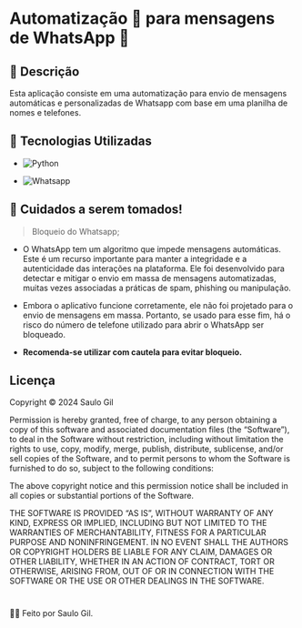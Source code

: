 # Automatização 🤖 para mensagens de WhatsApp 💬

## 📒 Descrição
Esta aplicação consiste em uma automatização para envio de mensagens automáticas e personalizadas de Whatsapp com base em uma planilha de nomes e telefones.

## 🤖 Tecnologias Utilizadas
- ![Python](https://img.shields.io/badge/Python-grey?style=flat&logo=python&logoColor=white)

- ![Whatsapp](https://img.shields.io/badge/Whatsapp-grey?style=flat&logo=whatsapp&logoColor=white)

## 🚨 Cuidados a serem tomados!

 > Bloqueio do Whatsapp;

 - O WhatsApp tem um algoritmo que impede mensagens automáticas. Este é um recurso importante para manter a integridade e a autenticidade das interações na plataforma. Ele foi desenvolvido para detectar e mitigar o envio em massa de mensagens automatizadas, muitas vezes associadas a práticas de spam, phishing ou manipulação.

- Embora o aplicativo funcione corretamente, ele não foi projetado para o envio de mensagens em massa. Portanto, se usado para esse fim, há o risco do número de telefone utilizado para abrir o WhatsApp ser bloqueado. 

- **Recomenda-se utilizar com cautela para evitar bloqueio.**

## Licença

Copyright © 2024 Saulo Gil

Permission is hereby granted, free of charge, to any person obtaining a copy of this software and associated documentation files (the “Software”), to deal in the Software without restriction, including without limitation the rights to use, copy, modify, merge, publish, distribute, sublicense, and/or sell copies of the Software, and to permit persons to whom the Software is furnished to do so, subject to the following conditions:

The above copyright notice and this permission notice shall be included in all copies or substantial portions of the Software.

THE SOFTWARE IS PROVIDED “AS IS”, WITHOUT WARRANTY OF ANY KIND, EXPRESS OR IMPLIED, INCLUDING BUT NOT LIMITED TO THE WARRANTIES OF MERCHANTABILITY, FITNESS FOR A PARTICULAR PURPOSE AND NONINFRINGEMENT. IN NO EVENT SHALL THE AUTHORS OR COPYRIGHT HOLDERS BE LIABLE FOR ANY CLAIM, DAMAGES OR OTHER LIABILITY, WHETHER IN AN ACTION OF CONTRACT, TORT OR OTHERWISE, ARISING FROM, OUT OF OR IN CONNECTION WITH THE SOFTWARE OR THE USE OR OTHER DEALINGS IN THE SOFTWARE.

#

👨‍💻 Feito por Saulo Gil.